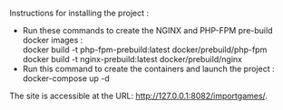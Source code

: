 Instructions for installing the project :<br>
- Run these commands to create the NGINX and PHP-FPM pre-build docker images :<br>
  docker build -t php-fpm-prebuild:latest docker/prebuild/php-fpm<br>
  docker build -t nginx-prebuild:latest docker/prebuild/nginx
- Run this command to create the containers and launch the project :<br>
  docker-compose up -d

The site is accessible at the URL: http://127.0.0.1:8082/importgames/.